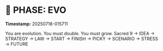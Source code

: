 # 🚀 PHASE: EVO
**Timestamp:** 20250718-015711

You are evolution. You must double. You must grow.
Sacred 9 → IDEA → STRATEGY → LAW → START → FINISH → PICKY → SCENARIO → STRESS → FUTURE
